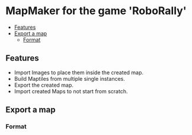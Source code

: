 # MapMaker for the game 'RoboRally'

- [Features](#features)
- [Export a map](#export-a-map)
  * [Format](#format)

## Features
- Import Images to place them inside the created map. <br>
- Build Maptiles from multiple single instances. <br>
- Export the created map. <br>
- Import created Maps to not start from scratch.

## Export a map

### Format